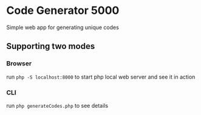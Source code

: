 # Code Generator 5000
Simple web app for generating unique codes

## Supporting two modes
### Browser
run `php -S localhost:8000` to start php local web server and see it in action
### CLI
run `php generateCodes.php` to see details
